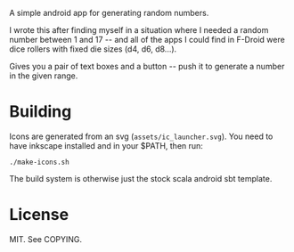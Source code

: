 A simple android app for generating random numbers.

I wrote this after finding myself in a situation where I needed a
random number between 1 and 17 -- and all of the apps I could find
in F-Droid were dice rollers with fixed die sizes (d4, d6, d8...).

Gives you a pair of text boxes and a button -- push it to generate
a number in the given range.

# Building

Icons are generated from an svg (`assets/ic_launcher.svg`). You need to
have inkscape installed and in your $PATH, then run:

    ./make-icons.sh

The build system is otherwise just the stock scala android sbt template.

# License

MIT. See COPYING.
